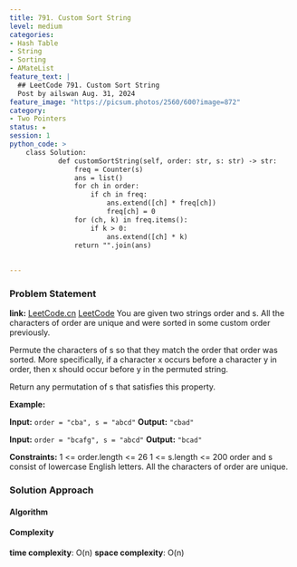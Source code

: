 ```yaml
---
title: 791. Custom Sort String
level: medium
categories:
- Hash Table
- String
- Sorting
- AMateList
feature_text: |
  ## LeetCode 791. Custom Sort String
  Post by ailswan Aug. 31, 2024
feature_image: "https://picsum.photos/2560/600?image=872"
category:
- Two Pointers
status: ★
session: 1
python_code: >
    class Solution:
            def customSortString(self, order: str, s: str) -> str:
                freq = Counter(s)
                ans = list()
                for ch in order:
                    if ch in freq:
                        ans.extend([ch] * freq[ch])
                        freq[ch] = 0
                for (ch, k) in freq.items():
                    if k > 0:
                        ans.extend([ch] * k)
                return "".join(ans)
 
        
---
```


### Problem Statement
**link:**
[LeetCode.cn](https://leetcode.cn/problems/custom-sort-string/)
[LeetCode](https://leetcode.com/problems/custom-sort-string/)
You are given two strings order and s. All the characters of order are unique and were sorted in some custom order previously.

Permute the characters of s so that they match the order that order was sorted. More specifically, if a character x occurs before a character y in order, then x should occur before y in the permuted string.

Return any permutation of s that satisfies this property.

 

**Example:**

**Input:** `order = "cba", s = "abcd"`
**Output:** `"cbad"`

**Input:** `order = "bcafg", s = "abcd"`
**Output:** `"bcad"`

**Constraints:**
1 <= order.length <= 26
1 <= s.length <= 200
order and s consist of lowercase English letters.
All the characters of order are unique.


### Solution Approach
 
#### Algorithm
 

#### Complexity
 **time complexity**: O(n)
 **space complexity**: O(n)